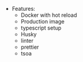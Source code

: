 - Features:
  - Docker with hot reload
  - Production image
  - typescript setup
  - Husky
  - linter
  - prettier
  - tsoa

